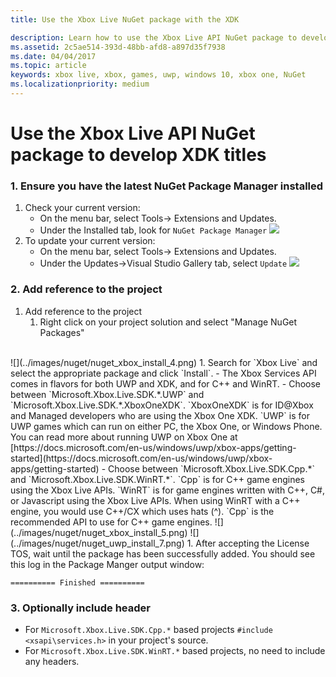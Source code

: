 ```yaml
---
title: Use the Xbox Live NuGet package with the XDK

description: Learn how to use the Xbox Live API NuGet package to develop XDK titles.
ms.assetid: 2c5ae514-393d-48bb-afd8-a897d35f7938
ms.date: 04/04/2017
ms.topic: article
keywords: xbox live, xbox, games, uwp, windows 10, xbox one, NuGet
ms.localizationpriority: medium
---
```

# Use the Xbox Live API NuGet package to develop XDK titles

### 1.	Ensure you have the latest NuGet Package Manager installed
1.	Check your current version:
	- On the menu bar, select Tools-> Extensions and Updates.
	- Under the Installed tab,  look for `NuGet Package Manager`
![](../images/nuget/nuget_uwp_install_1.png)
2.	To update your current version:
	- On the menu bar, select Tools-> Extensions and Updates.
	- Under the Updates->Visual Studio Gallery tab, select `Update`
![](../images/nuget/nuget_uwp_install_2.png)

### 2.	Add reference to the project
1.	Add reference to the project
	1.	Right click on your project solution and select "Manage NuGet Packages"
<br/>
![](../images/nuget/nuget_xbox_install_4.png)
1.	Search for `Xbox Live` and select the appropriate package and click `Install`.
  - The Xbox Services API comes in flavors for both UWP and XDK, and for C++ and WinRT.  
  - Choose between `Microsoft.Xbox.Live.SDK.*.UWP` and `Microsoft.Xbox.Live.SDK.*.XboxOneXDK`.  `XboxOneXDK` is for ID@Xbox and Managed developers who are using the Xbox One XDK.  `UWP` is for UWP games which can run on either PC, the Xbox One, or Windows Phone.  You can read more about running UWP on Xbox One at [https://docs.microsoft.com/en-us/windows/uwp/xbox-apps/getting-started](https://docs.microsoft.com/en-us/windows/uwp/xbox-apps/getting-started)
  - Choose between `Microsoft.Xbox.Live.SDK.Cpp.*` and `Microsoft.Xbox.Live.SDK.WinRT.*`. `Cpp` is for C++ game engines using the Xbox Live APIs.  `WinRT` is for game engines written with C++, C#, or Javascript using the Xbox Live APIs.  When using WinRT with a C++ engine, you would use C++/CX which uses hats (^).  `Cpp` is the recommended API to use for C++ game engines.    
![](../images/nuget/nuget_xbox_install_5.png)
![](../images/nuget/nuget_uwp_install_7.png)
1. After accepting the License TOS, wait until the package has been successfully added.  You should see this log in the Package Manger output window:

```
========== Finished ==========
```

### 3.	Optionally include header
* For `Microsoft.Xbox.Live.SDK.Cpp.*` based projects `#include <xsapi\services.h>` in your project's source.
* For `Microsoft.Xbox.Live.SDK.WinRT.*` based projects, no need to include any headers.   
